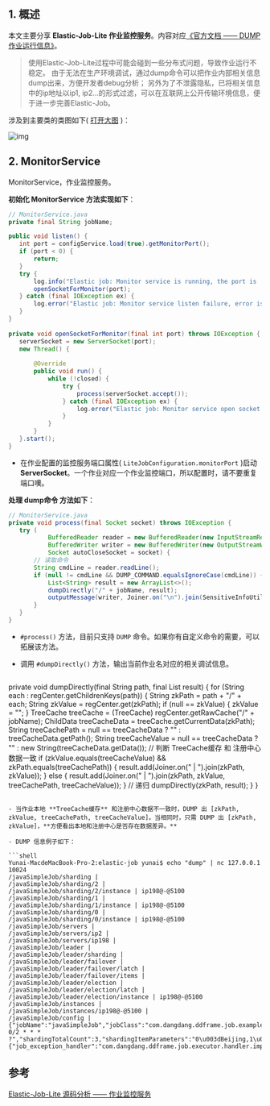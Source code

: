 ## 1. 概述

本文主要分享 **Elastic-Job-Lite 作业监控服务**。内容对应[《官方文档 —— DUMP作业运行信息》](http://dangdangdotcom.github.io/elastic-job/elastic-job-lite/02-guide/dump/)。

> 使用Elastic-Job-Lite过程中可能会碰到一些分布式问题，导致作业运行不稳定。
> 由于无法在生产环境调试，通过dump命令可以把作业内部相关信息dump出来，方便开发者debug分析； 另外为了不泄露隐私，已将相关信息中的ip地址以ip1, ip2…的形式过滤，可以在互联网上公开传输环境信息，便于进一步完善Elastic-Job。

涉及到主要类的类图如下( [打开大图](https://static.iocoder.cn/images/Elastic-Job/2017_12_01/01.png) )：

![img](http://blog-1259650185.cosbj.myqcloud.com/img/202204/30/1651287756.png)

## 2. MonitorService

MonitorService，作业监控服务。

**初始化 MonitorService 方法实现如下**：

```java
// MonitorService.java
private final String jobName;

public void listen() {
   int port = configService.load(true).getMonitorPort();
   if (port < 0) {
       return;
   }
   try {
       log.info("Elastic job: Monitor service is running, the port is '{}'", port);
       openSocketForMonitor(port);
   } catch (final IOException ex) {
       log.error("Elastic job: Monitor service listen failure, error is: ", ex);
   }
}
    
private void openSocketForMonitor(final int port) throws IOException {
   serverSocket = new ServerSocket(port);
   new Thread() {
       
       @Override
       public void run() {
           while (!closed) {
               try {
                   process(serverSocket.accept());
               } catch (final IOException ex) {
                   log.error("Elastic job: Monitor service open socket for monitor failure, error is: ", ex);
               }
           }
       }
   }.start();
}
```

- 在作业配置的监控服务端口属性( `LiteJobConfiguration.monitorPort` )启动 **ServerSocket**。一个作业对应一个作业监控端口，所以配置时，请不要重复端口噢。

**处理 dump命令 方法如下**：

```java
// MonitorService.java
private void process(final Socket socket) throws IOException {
   try (
           BufferedReader reader = new BufferedReader(new InputStreamReader(socket.getInputStream()));
           BufferedWriter writer = new BufferedWriter(new OutputStreamWriter(socket.getOutputStream()));
           Socket autoCloseSocket = socket) {
       // 读取命令
       String cmdLine = reader.readLine();
       if (null != cmdLine && DUMP_COMMAND.equalsIgnoreCase(cmdLine)) { // DUMP
           List<String> result = new ArrayList<>();
           dumpDirectly("/" + jobName, result);
           outputMessage(writer, Joiner.on("\n").join(SensitiveInfoUtils.filterSensitiveIps(result)) + "\n");
       }
   }
}
```

- `#process()` 方法，目前只支持 `DUMP` 命令。如果你有自定义命令的需要，可以拓展该方法。

- 调用 `#dumpDirectly()` 方法，输出当前作业名对应的相关调试信息。

  ```java
private void dumpDirectly(final String path, final List<String> result) {
     for (String each : regCenter.getChildrenKeys(path)) {
         String zkPath = path + "/" + each;
         String zkValue = regCenter.get(zkPath);
         if (null == zkValue) {
             zkValue = "";
         }
         TreeCache treeCache = (TreeCache) regCenter.getRawCache("/" + jobName);
         ChildData treeCacheData = treeCache.getCurrentData(zkPath);
         String treeCachePath =  null == treeCacheData ? "" : treeCacheData.getPath();
         String treeCacheValue = null == treeCacheData ? "" : new String(treeCacheData.getData());
         // 判断 TreeCache缓存 和 注册中心 数据一致
         if (zkValue.equals(treeCacheValue) && zkPath.equals(treeCachePath)) {
             result.add(Joiner.on(" | ").join(zkPath, zkValue));
         } else {
             result.add(Joiner.on(" | ").join(zkPath, zkValue, treeCachePath, treeCacheValue));
         }
         // 递归
         dumpDirectly(zkPath, result);
     }
  }
  ```
  
  - 当作业本地 **TreeCache缓存** 和注册中心数据不一致时，DUMP 出 [zkPath, zkValue, treeCachePath, treeCacheValue]。当相同时，只需 DUMP 出 [zkPath, zkValue]，**方便看出本地和注册中心是否存在数据差异。**

- DUMP 信息例子如下：

  ```shell
  Yunai-MacdeMacBook-Pro-2:elastic-job yunai$ echo "dump" | nc 127.0.0.1 10024
  /javaSimpleJob/sharding | 
  /javaSimpleJob/sharding/2 | 
  /javaSimpleJob/sharding/2/instance | ip198@-@5100
  /javaSimpleJob/sharding/1 | 
  /javaSimpleJob/sharding/1/instance | ip198@-@5100
  /javaSimpleJob/sharding/0 | 
  /javaSimpleJob/sharding/0/instance | ip198@-@5100
  /javaSimpleJob/servers | 
  /javaSimpleJob/servers/ip2 | 
  /javaSimpleJob/servers/ip198 | 
  /javaSimpleJob/leader | 
  /javaSimpleJob/leader/sharding | 
  /javaSimpleJob/leader/failover | 
  /javaSimpleJob/leader/failover/latch | 
  /javaSimpleJob/leader/failover/items | 
  /javaSimpleJob/leader/election | 
  /javaSimpleJob/leader/election/latch | 
  /javaSimpleJob/leader/election/instance | ip198@-@5100
  /javaSimpleJob/instances | 
  /javaSimpleJob/instances/ip198@-@5100 | 
  /javaSimpleJob/config | {"jobName":"javaSimpleJob","jobClass":"com.dangdang.ddframe.job.example.job.simple.JavaSimpleJob","jobType":"SIMPLE","cron":"0 0/2 * * * ?","shardingTotalCount":3,"shardingItemParameters":"0\u003dBeijing,1\u003dShanghai,2\u003dGuangzhou","jobParameter":"","failover":true,"misfire":true,"description":"","jobProperties":{"job_exception_handler":"com.dangdang.ddframe.job.executor.handler.impl.DefaultJobExceptionHandler","executor_service_handler":"com.dangdang.ddframe.job.executor.handler.impl.DefaultExecutorServiceHandler"},"monitorExecution":false,"maxTimeDiffSeconds":-1,"monitorPort":10024,"jobShardingStrategyClass":"com.dangdang.ddframe.job.lite.api.strategy.impl.OdevitySortByNameJobShardingStrategy","reconcileIntervalMinutes":10,"disabled":false,"overwrite":true}
  ```
  
  

## 参考

[Elastic-Job-Lite 源码分析 —— 作业监控服务](https://www.iocoder.cn/Elastic-Job/job-monitor/)
